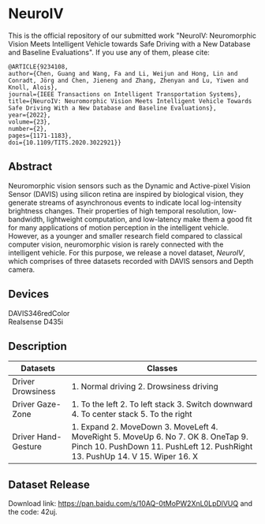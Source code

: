 # NeuroIV
This is the official repository of our submitted work "NeuroIV: Neuromorphic Vision Meets Intelligent Vehicle towards Safe Driving with a New Database and Baseline Evaluations". If you use any of them, please cite:
```
@ARTICLE{9234108,
author={Chen, Guang and Wang, Fa and Li, Weijun and Hong, Lin and Conradt, Jörg and Chen, Jieneng and Zhang, Zhenyan and Lu, Yiwen and Knoll, Alois},
journal={IEEE Transactions on Intelligent Transportation Systems}, 
title={NeuroIV: Neuromorphic Vision Meets Intelligent Vehicle Towards Safe Driving With a New Database and Baseline Evaluations}, 
year={2022},
volume={23},
number={2},
pages={1171-1183},
doi={10.1109/TITS.2020.3022921}}
```
<!-- ## Paper -->

## Abstract
Neuromorphic vision sensors such as the Dynamic and Active-pixel Vision Sensor (DAVIS) using silicon retina are inspired by biological vision, they generate streams of asynchronous events to indicate local log-intensity brightness changes. Their properties of high temporal resolution, low-bandwidth, lightweight computation, and low-latency make them a good fit for many applications of motion perception in the intelligent vehicle. However, as a younger and smaller research field compared to classical computer vision, neuromorphic vision is rarely connected with the intelligent vehicle. For this purpose, we release a novel dataset, *NeuroIV*, which comprises of three datasets recorded with DAVIS sensors and Depth camera.  
## Devices
DAVIS346redColor  
Realsense D435i
## Description
| Datasets            | Classes                                                      |
| ------------------- | ------------------------------------------------------------ |
| Driver Drowsiness   | 1. Normal driving 2. Drowsiness driving                      |
| Driver Gaze-Zone    | 1. To the left 2. To left stack 3. Switch downward 4. To center stack 5. To the right |
| Driver Hand-Gesture | 1. Expand 2. MoveDown 3. MoveLeft 4. MoveRight 5. MoveUp 6. No 7. OK 8. OneTap 9. Pinch 10. PushDown 11. PushLeft 12. PushRight 13. PushUp 14. V 15. Wiper 16. X |
<!-- ## Demo -->

## Dataset Release
Download link:  https://pan.baidu.com/s/10AQ-0tMoPW2XnL0LpDlVUQ and the code: 42uj. 
